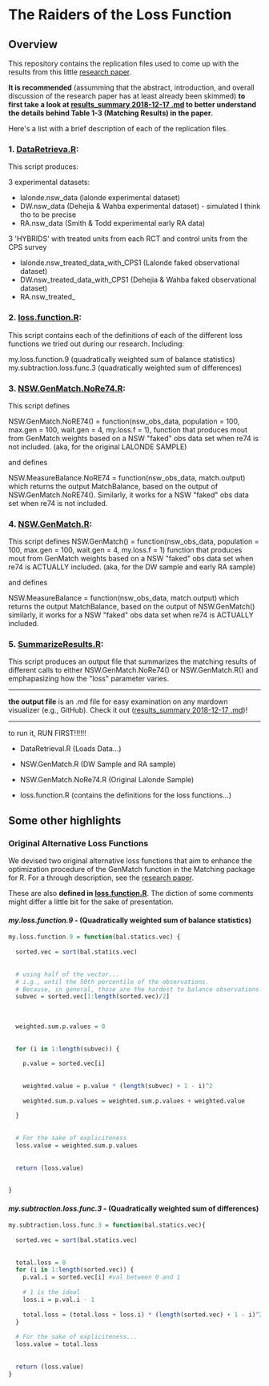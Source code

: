 # The Raiders of the Loss Function


## Overview

This repository contains the replication files used to come up with the results  from this little [research paper](https://github.com/josealvarez97/The-Raiders-of-the-Loss-Function/blob/master/Research%20Paper/RaidersOfTheLossFunction.pdf).

**It is recommended** (assumming that the abstract, introduction, and overall discussion of the research paper has at least already been skimmed) **to first take a look at [results_summary 2018-12-17 .md](https://github.com/josealvarez97/The-Raiders-of-the-Loss-Function/blob/master/Summary%20Output%20Files/results_summary%202018-12-17%20.md) to better understand the details behind Table 1-3 (Matching Results) in the paper.** 

Here's a list with a brief description of each of the replication files.

### 1. [DataRetrieva.R](): 

This script produces:

3 experimental datasets:
* lalonde.nsw_data (lalonde experimental dataset)
* DW.nsw_data (Dehejia & Wahba experimental dataset) - simulated I think tho to be precise
* RA.nsw_data (Smith & Todd experimental early RA data)

3 'HYBRIDS' with treated units from each RCT and control units from the CPS survey
- lalonde.nsw_treated_data_with_CPS1 (Lalonde faked observational dataset)
- DW.nsw_treated_data_with_CPS1 (Dehejia & Wahba faked observational dataset)
- RA.nsw_treated_



### 2. [loss.function.R](): 

This script contains each of the definitions of each of the different
loss functions we tried out during our research. Including:

my.loss.function.9 (quadratically weighted sum of balance statistics)
my.subtraction.loss.func.3 (quadratically weighted sum of differences)


### 3. [NSW.GenMatch.NoRe74.R]():

This script defines

NSW.GenMatch.NoRE74() = function(nsw_obs_data, population = 100, max.gen = 100, wait.gen = 4, my.loss.f = 1), function that produces mout from GenMatch weights based on a NSW "faked" obs data set when re74 is not included.
(aka, for the original LALONDE SAMPLE)

and defines

NSW.MeasureBalance.NoRE74 = function(nsw_obs_data, match.output) which returns the output MatchBalance, based on the output of NSW.GenMatch.NoRE74(). Similarly, it works for a NSW "faked" obs data set when re74 is not included.

### 4. [NSW.GenMatch.R]():

This script defines NSW.GenMatch() = function(nsw_obs_data, population = 100, max.gen = 100, wait.gen = 4, my.loss.f = 1) function that produces mout from GenMatch weights based on a NSW "faked" obs data set when re74 is ACTUALLY included.
(aka, for the DW sample and early RA sample)

and defines

NSW.MeasureBalance = function(nsw_obs_data, match.output) which returns the output MatchBalance, based on the output of NSW.GenMatch() similarly, it works for a NSW "faked" obs data set when re74 is ACTUALLY included.

### 5. [SummarizeResults.R]():

This script produces an output file that summarizes the matching results
of different calls to either NSW.GenMatch.NoRe74() or NSW.GenMatch.R() and emphapasizing how the "loss" parameter varies.

****
**the output file** is an .md file for
easy examination on any mardown visualizer (e.g., GitHub). Check it out ([results_summary 2018-12-17 .md](https://github.com/josealvarez97/The-Raiders-of-the-Loss-Function/blob/master/Summary%20Output%20Files/results_summary%202018-12-17%20.md))!
****

to run it, RUN FIRST!!!!!!

* DataRetrieval.R (Loads Data...)

* NSW.GenMatch.R (DW Sample and RA sample)

* NSW.GenMatch.NoRe74.R (Original Lalonde Sample)

* loss.function.R (contains the definitions for the loss functions...)


## Some other highlights

### Original Alternative Loss Functions

We devised two original alternative loss functions that aim to enhance the optimization procedure of the GenMatch function in the Matching package for R. For a through description, see the [research paper](https://github.com/josealvarez97/The-Raiders-of-the-Loss-Function/blob/master/Research%20Paper/RaidersOfTheLossFunction.pdf).

These are also **defined in [loss.function.R](https://github.com/josealvarez97/The-Raiders-of-the-Loss-Function/blob/master/ReplicationFiles/loss.function.R)**. The diction of some comments might differ a little bit for the sake of presentation.

#### *my.loss.function.9* - (Quadratically weighted sum of balance statistics)

```R
my.loss.function.9 = function(bal.statics.vec) {
  
  sorted.vec = sort(bal.statics.vec)
  
  
  # using half of the vector...
  # i.g., until the 50th percentile of the observations.
  # Because, in general, those are the hardest to balance observations...
  subvec = sorted.vec[1:length(sorted.vec)/2]
  
  
  
  weighted.sum.p.values = 0 
  
  
  for (i in 1:length(subvec)) {
    
    p.value = sorted.vec[i]
    
    
    weighted.value = p.value * (length(subvec) + 1 - i)^2
    
    weighted.sum.p.values = weighted.sum.p.values + weighted.value
    
  }
  
  
  # For the sake of expliciteness
  loss.value = weighted.sum.p.values 
  
  
  return (loss.value)
  
  
}
```

#### *my.subtraction.loss.func.3* - (Quadratically weighted sum of differences)

```R
my.subtraction.loss.func.3 = function(bal.statics.vec){
  
  sorted.vec = sort(bal.statics.vec)
  
  
  total.loss = 0
  for (i in 1:length(sorted.vec)) {
    p.val.i = sorted.vec[i] #val between 0 and 1
    
    # 1 is the ideal 
    loss.i = p.val.i - 1 
    
    total.loss = (total.loss + loss.i) * (length(sorted.vec) + 1 - i)^2
  }
  
  # For the sake of expliciteness...
  loss.value = total.loss
  
  
  return (loss.value) 
}

```
